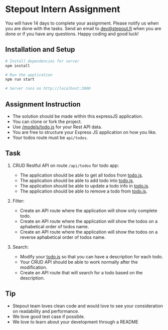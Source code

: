 # Stepout Intern Assignment

You will have 14 days to complete your assignment. Please notify us when you are done with the tasks. Send an email to dev@stepout.fi when you are done or if you have any questions. Happy coding and good luck!

## Installation and Setup


```bash
# Install dependencies for server
npm install

# Run the application
npm run start

# Server runs on http://localhost:3000 
```

## Assignment Instruction

* The solution should be made within this expressJS application.
* You can clone or fork the project. 
* Use [/models/todo.js](./models/todo.js) for your Rest API data.
* You are free to structure your Express JS application on how you like.
* Your todos route must be `api/todos`.

## Task

1. CRUD Restful API on route `/api/todos` for todo app:

    * The application should be able to get all todos from [todo.js](./models/todo.js).
    * The application should be able to add todo into [todo.js](./models/todo.js).
    * The application should be able to update a todo info in [todo.js](./models/todo.js).
    * The application should be able to remove a todo from [todo.js](./models/todo.js).

2. Filter:

    * Create an API route where the application will show only complete todo.
    * Create an API route where the application will show the todos on a aphabetical order of todos name.
    * Create an API route where the application will show the todos on a reverse aphabetical order of todos name. 

3. Search:

    * Modify your [todo.js](./models/todo.js) so that you can have a description for each todo.
    * Your CRUD API should be able to work normally after the modification.
    * Create an API route that will search for a todo based on the description.


## Tip

* Stepout team loves clean code and would love to see your consideration on readability and performance.
* We love good test case if possible.
* We love to learn about your development through a README
